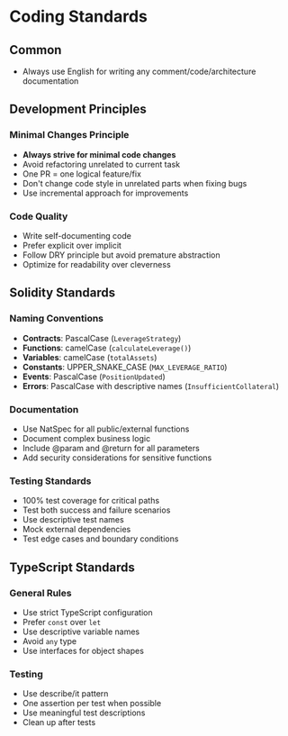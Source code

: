 # Coding Standards

## Common

- Always use English for writing any comment/code/architecture documentation

## Development Principles

### Minimal Changes Principle
- **Always strive for minimal code changes**
- Avoid refactoring unrelated to current task
- One PR = one logical feature/fix
- Don't change code style in unrelated parts when fixing bugs
- Use incremental approach for improvements

### Code Quality
- Write self-documenting code
- Prefer explicit over implicit
- Follow DRY principle but avoid premature abstraction
- Optimize for readability over cleverness

## Solidity Standards

### Naming Conventions
- **Contracts**: PascalCase (`LeverageStrategy`)
- **Functions**: camelCase (`calculateLeverage()`)
- **Variables**: camelCase (`totalAssets`)
- **Constants**: UPPER_SNAKE_CASE (`MAX_LEVERAGE_RATIO`)
- **Events**: PascalCase (`PositionUpdated`)
- **Errors**: PascalCase with descriptive names (`InsufficientCollateral`)

### Documentation
- Use NatSpec for all public/external functions
- Document complex business logic
- Include @param and @return for all parameters
- Add security considerations for sensitive functions

### Testing Standards
- 100% test coverage for critical paths
- Test both success and failure scenarios
- Use descriptive test names
- Mock external dependencies
- Test edge cases and boundary conditions

## TypeScript Standards

### General Rules
- Use strict TypeScript configuration
- Prefer `const` over `let`
- Use descriptive variable names
- Avoid `any` type
- Use interfaces for object shapes

### Testing
- Use describe/it pattern
- One assertion per test when possible
- Use meaningful test descriptions
- Clean up after tests
